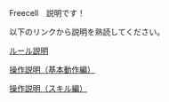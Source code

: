 Freecell　説明です！

以下のリンクから説明を熟読してください。

[ルール説明](rule.md)

[操作説明（基本動作編）](move.md)

[操作説明（スキル編）](skill.md)


